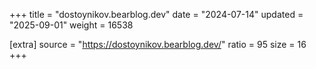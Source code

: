 +++
title = "dostoynikov.bearblog.dev"
date = "2024-07-14"
updated = "2025-09-01"
weight = 16538

[extra]
source = "https://dostoynikov.bearblog.dev/"
ratio = 95
size = 16
+++
